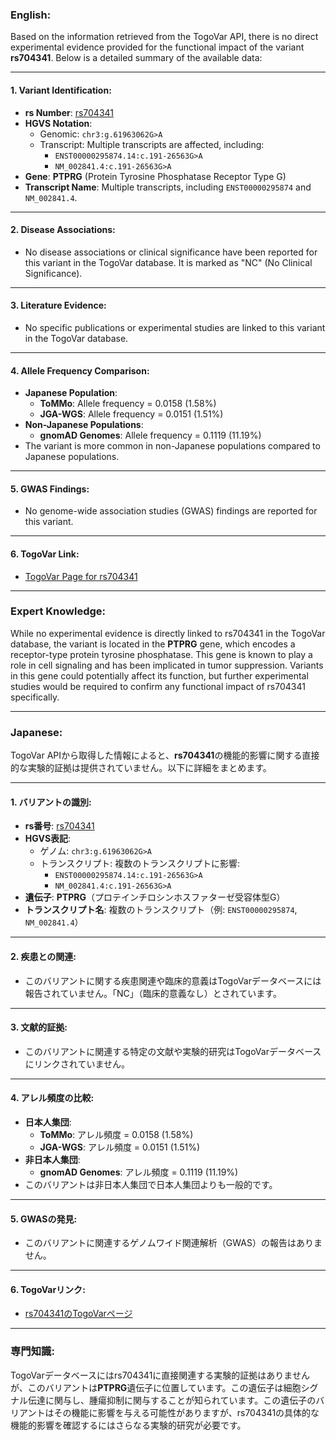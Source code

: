 ### English:
Based on the information retrieved from the TogoVar API, there is no direct experimental evidence provided for the functional impact of the variant **rs704341**. Below is a detailed summary of the available data:

---

#### 1. **Variant Identification**:
   - **rs Number**: [rs704341](https://identifiers.org/dbsnp/rs704341)
   - **HGVS Notation**: 
     - Genomic: `chr3:g.61963062G>A`
     - Transcript: Multiple transcripts are affected, including:
       - `ENST00000295874.14:c.191-26563G>A`
       - `NM_002841.4:c.191-26563G>A`
   - **Gene**: **PTPRG** (Protein Tyrosine Phosphatase Receptor Type G)
   - **Transcript Name**: Multiple transcripts, including `ENST00000295874` and `NM_002841.4`.

---

#### 2. **Disease Associations**:
   - No disease associations or clinical significance have been reported for this variant in the TogoVar database. It is marked as "NC" (No Clinical Significance).

---

#### 3. **Literature Evidence**:
   - No specific publications or experimental studies are linked to this variant in the TogoVar database.

---

#### 4. **Allele Frequency Comparison**:
   - **Japanese Population**:
     - **ToMMo**: Allele frequency = 0.0158 (1.58%)
     - **JGA-WGS**: Allele frequency = 0.0151 (1.51%)
   - **Non-Japanese Populations**:
     - **gnomAD Genomes**: Allele frequency = 0.1119 (11.19%)
   - The variant is more common in non-Japanese populations compared to Japanese populations.

---

#### 5. **GWAS Findings**:
   - No genome-wide association studies (GWAS) findings are reported for this variant.

---

#### 6. **TogoVar Link**:
   - [TogoVar Page for rs704341](https://togovar.org/variant/tgv12747289)

---

### Expert Knowledge:
While no experimental evidence is directly linked to rs704341 in the TogoVar database, the variant is located in the **PTPRG** gene, which encodes a receptor-type protein tyrosine phosphatase. This gene is known to play a role in cell signaling and has been implicated in tumor suppression. Variants in this gene could potentially affect its function, but further experimental studies would be required to confirm any functional impact of rs704341 specifically.

---

### Japanese:
TogoVar APIから取得した情報によると、**rs704341**の機能的影響に関する直接的な実験的証拠は提供されていません。以下に詳細をまとめます。

---

#### 1. **バリアントの識別**:
   - **rs番号**: [rs704341](https://identifiers.org/dbsnp/rs704341)
   - **HGVS表記**: 
     - ゲノム: `chr3:g.61963062G>A`
     - トランスクリプト: 複数のトランスクリプトに影響:
       - `ENST00000295874.14:c.191-26563G>A`
       - `NM_002841.4:c.191-26563G>A`
   - **遺伝子**: **PTPRG**（プロテインチロシンホスファターゼ受容体型G）
   - **トランスクリプト名**: 複数のトランスクリプト（例: `ENST00000295874`, `NM_002841.4`）

---

#### 2. **疾患との関連**:
   - このバリアントに関する疾患関連や臨床的意義はTogoVarデータベースには報告されていません。「NC」（臨床的意義なし）とされています。

---

#### 3. **文献的証拠**:
   - このバリアントに関連する特定の文献や実験的研究はTogoVarデータベースにリンクされていません。

---

#### 4. **アレル頻度の比較**:
   - **日本人集団**:
     - **ToMMo**: アレル頻度 = 0.0158 (1.58%)
     - **JGA-WGS**: アレル頻度 = 0.0151 (1.51%)
   - **非日本人集団**:
     - **gnomAD Genomes**: アレル頻度 = 0.1119 (11.19%)
   - このバリアントは非日本人集団で日本人集団よりも一般的です。

---

#### 5. **GWASの発見**:
   - このバリアントに関連するゲノムワイド関連解析（GWAS）の報告はありません。

---

#### 6. **TogoVarリンク**:
   - [rs704341のTogoVarページ](https://togovar.org/variant/tgv12747289)

---

### 専門知識:
TogoVarデータベースにはrs704341に直接関連する実験的証拠はありませんが、このバリアントは**PTPRG**遺伝子に位置しています。この遺伝子は細胞シグナル伝達に関与し、腫瘍抑制に関与することが知られています。この遺伝子のバリアントはその機能に影響を与える可能性がありますが、rs704341の具体的な機能的影響を確認するにはさらなる実験的研究が必要です。